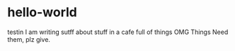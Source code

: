 # hello-world
testin
I am writing sutff about stuff in a cafe full of things
OMG 
Things
Need them, plz give. 
